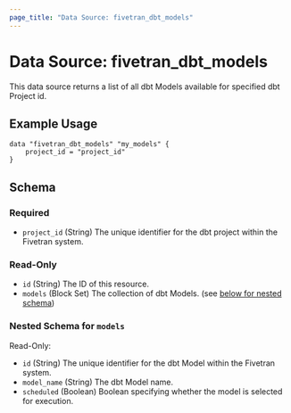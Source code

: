 ```yaml
---
page_title: "Data Source: fivetran_dbt_models"
---
```


# Data Source: fivetran_dbt_models

This data source returns a list of all dbt Models available for specified dbt Project id.

## Example Usage

```hcl
data "fivetran_dbt_models" "my_models" {
    project_id = "project_id"
}
```

<!-- schema generated by tfplugindocs -->
## Schema

### Required

- `project_id` (String) The unique identifier for the dbt project within the Fivetran system.

### Read-Only

- `id` (String) The ID of this resource.
- `models` (Block Set) The collection of dbt Models. (see [below for nested schema](#nestedblock--models))

<a id="nestedblock--models"></a>
### Nested Schema for `models`

Read-Only:

- `id` (String) The unique identifier for the dbt Model within the Fivetran system.
- `model_name` (String) The dbt Model name.
- `scheduled` (Boolean) Boolean specifying whether the model is selected for execution.